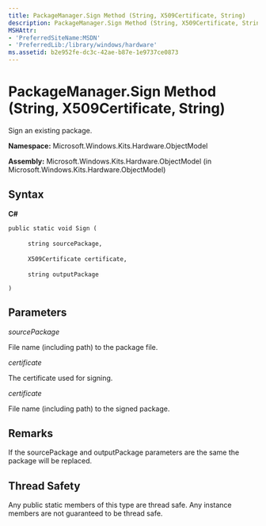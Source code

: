 ```yaml
---
title: PackageManager.Sign Method (String, X509Certificate, String)
description: PackageManager.Sign Method (String, X509Certificate, String)
MSHAttr:
- 'PreferredSiteName:MSDN'
- 'PreferredLib:/library/windows/hardware'
ms.assetid: b2e952fe-dc3c-42ae-b87e-1e9737ce0873
---
```


# PackageManager.Sign Method (String, X509Certificate, String)


Sign an existing package.

**Namespace:** Microsoft.Windows.Kits.Hardware.ObjectModel

**Assembly:** Microsoft.Windows.Kits.Hardware.ObjectModel (in Microsoft.Windows.Kits.Hardware.ObjectModel)

## <span id="Syntax"></span><span id="syntax"></span><span id="SYNTAX"></span>Syntax


**C#**

`public static void Sign (`

          `string sourcePackage,`

          `X509Certificate certificate,`

          `string outputPackage`

`)`

## <span id="Parameters"></span><span id="parameters"></span><span id="PARAMETERS"></span>Parameters


*sourcePackage*

File name (including path) to the package file.

*certificate*

The certificate used for signing.

*certificate*

File name (including path) to the signed package.

## <span id="Remarks"></span><span id="remarks"></span><span id="REMARKS"></span>Remarks


If the sourcePackage and outputPackage parameters are the same the package will be replaced.

## <span id="Thread_Safety"></span><span id="thread_safety"></span><span id="THREAD_SAFETY"></span>Thread Safety


Any public static members of this type are thread safe. Any instance members are not guaranteed to be thread safe.

 

 






